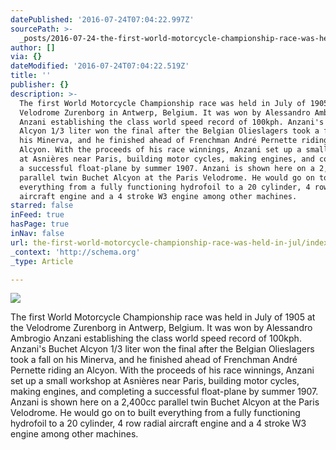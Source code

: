```yaml
---
datePublished: '2016-07-24T07:04:22.997Z'
sourcePath: >-
  _posts/2016-07-24-the-first-world-motorcycle-championship-race-was-held-in-jul.md
author: []
via: {}
dateModified: '2016-07-24T07:04:22.519Z'
title: ''
publisher: {}
description: >-
  The first World Motorcycle Championship race was held in July of 1905 at the
  Velodrome Zurenborg in Antwerp, Belgium. It was won by Alessandro Ambrogio
  Anzani establishing the class world speed record of 100kph. Anzani's Buchet
  Alcyon 1/3 liter won the final after the Belgian Olieslagers took a fall on
  his Minerva, and he finished ahead of Frenchman André Pernette riding an
  Alcyon. With the proceeds of his race winnings, Anzani set up a small workshop
  at Asnières near Paris, building motor cycles, making engines, and completing
  a successful float-plane by summer 1907. Anzani is shown here on a 2,400cc
  parallel twin Buchet Alcyon at the Paris Velodrome. He would go on to built
  everything from a fully functioning hydrofoil to a 20 cylinder, 4 row radial
  aircraft engine and a 4 stroke W3 engine among other machines.
starred: false
inFeed: true
hasPage: true
inNav: false
url: the-first-world-motorcycle-championship-race-was-held-in-jul/index.html
_context: 'http://schema.org'
_type: Article

---
```

![](https://the-grid-user-content.s3-us-west-2.amazonaws.com/1096b2a9-1cf4-4cf6-9b97-04691138ed64.jpg)

The first World Motorcycle Championship race was held in July of 1905 at the Velodrome Zurenborg in Antwerp, Belgium. It was won by Alessandro Ambrogio Anzani establishing the class world speed record of 100kph. Anzani's Buchet Alcyon 1/3 liter won the final after the Belgian Olieslagers took a fall on his Minerva, and he finished ahead of Frenchman André Pernette riding an Alcyon. With the proceeds of his race winnings, Anzani set up a small workshop at Asnières near Paris, building motor cycles, making engines, and completing a successful float-plane by summer 1907\. Anzani is shown here on a 2,400cc parallel twin Buchet Alcyon at the Paris Velodrome. He would go on to built everything from a fully functioning hydrofoil to a 20 cylinder, 4 row radial aircraft engine and a 4 stroke W3 engine among other machines.